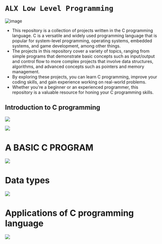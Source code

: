 
# `ALX Low Level Programming`
![image](https://github.com/Joseph-Chukwudiegwu/alx-low_level_programming/assets/117829502/c9c45b75-224b-4f8c-acc2-ec1a65ec4d6b)


- This repository is a collection of projects written in the C programming language. C is a versatile and widely used programming language that is popular for system-level programming, operating systems, embedded systems, and game development, among other things.
- The projects in this repository cover a variety of topics, ranging from simple programs that demonstrate basic concepts such as input/output and control flow to more complex projects that involve data structures, algorithms, and advanced concepts such as pointers and memory management.
- By exploring these projects, you can learn C programming, improve your coding skills, and gain experience working on real-world problems.
- Whether you're a beginner or an experienced programmer, this repository is a valuable resource for honing your C programming skills.

## Introduction to C programming
![](https://ict.iitk.ac.in/wp-content/uploads/c-programming-2.jpg)

![](https://www.edureka.co/blog/wp-content/uploads/2019/08/C-Programming-Tutorial-Features-of-C-Edureka.pngJ)


# A BASIC C PROGRAM
![](https://www.freecodecamp.org/news/content/images/2021/03/hello_world.png)

# Data types
![](https://d1jnx9ba8s6j9r.cloudfront.net/blog/wp-content/uploads/2019/08/C-Programming-Tutorial-datatypes-of-C-Edureka.png)


# Applications of C programming language
![](https://techvidvan.com/tutorials/wp-content/uploads/sites/2/2021/06/Applications-of-C-1.jpg)
